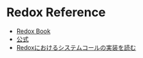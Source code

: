 # Redox Reference

* [Redox Book](https://doc.redox-os.org/book/ch00-00-introduction.html)
* [公式](https://www.redox-os.org/)
* [Redoxにおけるシステムコールの実装を読む](https://zenn.dev/garasubo/articles/redox-syscall)
